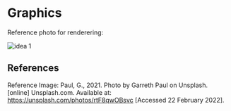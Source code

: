# Graphics

Reference photo for renderering:  

![idea 1](https://user-images.githubusercontent.com/71771303/155147040-477f22de-0d37-4962-b78d-48023849a8c7.jpg)




## References
Reference Image: Paul, G., 2021. Photo by Garreth Paul on Unsplash. [online] Unsplash.com. Available at: <https://unsplash.com/photos/rtF8qwOBsvc> [Accessed 22 February 2022].
